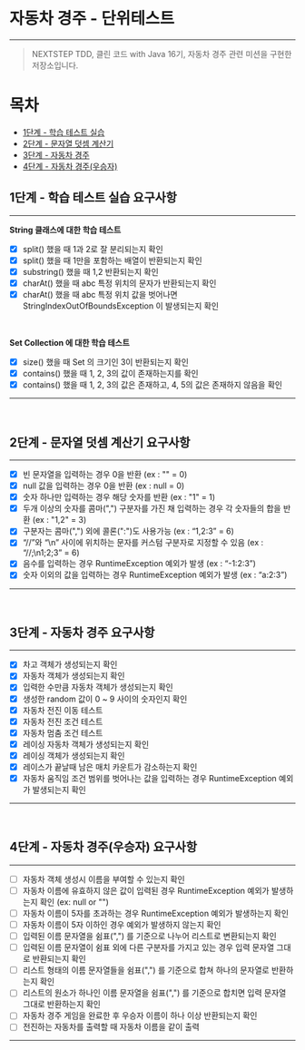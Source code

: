 # 자동차 경주 - 단위테스트 

---

> NEXTSTEP TDD, 클린 코드 with Java 16기, 자동차 경주 관련 미션을 구현한 저장소입니다.

# 목차

- [1단계 - 학습 테스트 실습](#1단계---학습-테스트-실습-요구사항)
- [2단계 - 문자열 덧셈 계산기](#2단계---문자열-덧셈-계산기-요구사항)
- [3단계 - 자동차 경주](#3단계---자동차-경주-요구사항)
- [4단계 - 자동차 경주(우승자)](#4단계---자동차-경주--우승자--요구사항)

## 1단계 - 학습 테스트 실습 요구사항

---
__String 클래스에 대한 학습 테스트__
- [x] split() 했을 때 1과 2로 잘 분리되는지 확인
- [x] split() 했을 때 1만을 포함하는 배열이 반환되는지 확인
- [x] substring() 했을 때 1,2 반환되는지 확인
- [x] charAt() 했을 때 abc 특정 위치의 문자가 반환되는지 확인
- [x] charAt() 했을 때 abc 특정 위치 값을 벗어나면 StringIndexOutOfBoundsException 이 발생되는지 확인

<br>

__Set Collection 에 대한 학습 테스트__
- [x] size() 했을 때 Set 의 크기인 3이 반환되는지 확인
- [x] contains() 했을 때 1, 2, 3의 값이 존재하는지를 확인
- [x] contains() 했을 때 1, 2, 3의 값은 존재하고, 4, 5의 값은 존재하지 않음을 확인

---

<br>

## 2단계 - 문자열 덧셈 계산기 요구사항

---

- [x] 빈 문자열을 입력하는 경우 0을 반환 (ex : "" = 0)
- [x] null 값을 입력하는 경우 0을 반환 (ex : null = 0)
- [x] 숫자 하나만 입력하는 경우 해당 숫자를 반환 (ex : "1" = 1)
- [x] 두개 이상의 숫자를 콤마(",") 구분자를 가진 채 입력하는 경우 각 숫자들의 합을 반환 (ex : "1,2" = 3)
- [x] 구분자는 콤마(",") 외에 콜론(":")도 사용가능 (ex : “1,2:3” = 6)
- [x] “//”와 “\n” 사이에 위치하는 문자를 커스텀 구분자로 지정할 수 있음 (ex : “//;\n1;2;3” = 6)
- [x] 음수를 입력하는 경우 RuntimeException 예외가 발생 (ex : “-1:2:3”)
- [x] 숫자 이외의 값을 입력하는 경우 RuntimeException 예외가 발생 (ex : “a:2:3”)

---

<br>

## 3단계 - 자동차 경주 요구사항

---
- [x] 차고 객체가 생성되는지 확인
- [x] 자동차 객체가 생성되는지 확인
- [x] 입력한 수만큼 자동차 객체가 생성되는지 확인
- [x] 생성한 random 값이 0 ~ 9 사이의 숫자인지 확인
- [x] 자동차 전진 이동 테스트
- [x] 자동차 전진 조건 테스트
- [x] 자동차 멈춤 조건 테스트
- [x] 레이싱 자동차 객체가 생성되는지 확인
- [x] 레이싱 객체가 생성되는지 확인
- [x] 레이스가 끝날때 남은 매치 카운트가 감소하는지 확인 
- [x] 자동차 움직임 조건 범위를 벗어나는 값을 입력하는 경우 RuntimeException 예외가 발생되는지 확인
---

<br>

## 4단계 - 자동차 경주(우승자) 요구사항

---
- [ ] 자동차 객체 생성시 이름을 부여할 수 있는지 확인
- [ ] 자동차 이름에 유효하지 않은 값이 입력된 경우 RuntimeException 예외가 발생하는지 확인 (ex: null or "") 
- [ ] 자동차 이름이 5자를 초과하는 경우 RuntimeException 예외가 발생하는지 확인
- [ ] 자동차 이름이 5자 이하인 경우 예외가 발생하지 않는지 확인
- [ ] 입력된 이름 문자열을 쉼표(",") 를 기준으로 나누어 리스트로 변환되는지 확인
- [ ] 입력된 이름 문자열이 쉼표 외에 다른 구분자를 가지고 있는 경우 입력 문자열 그대로 반환되는지 확인
- [ ] 리스트 형태의 이름 문자열들을 쉼표(",") 를 기준으로 합쳐 하나의 문자열로 반환하는지 확인
- [ ] 리스트의 원소가 하나인 이름 문자열을 쉼표(",") 를 기준으로 합치면 입력 문자열 그대로 반환하는지 확인
- [ ] 자동차 경주 게임을 완료한 후 우승자 이름이 하나 이상 반환되는지 확인
- [ ] 전진하는 자동차를 출력할 때 자동차 이름을 같이 출력
---
